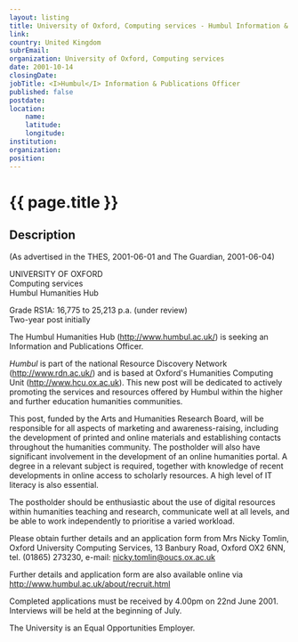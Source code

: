 ```yaml
---
layout: listing
title: University of Oxford, Computing services - Humbul Information & Publications Officer
link:
country: United Kingdom
subrEmail: 
organization: University of Oxford, Computing services 
date: 2001-10-14
closingDate: 
jobTitle: <I>Humbul</I> Information & Publications Officer
published: false
postdate:
location:
    name: 
    latitude: 
    longitude: 
institution: 
organization: 
position: 
--- 
```



# {{ page.title }}

## Description


<P>(As advertised in the THES, 2001-06-01 and The Guardian, 2001-06-04)</P>

<P>UNIVERSITY OF OXFORD<BR/>
Computing services<BR/> 
Humbul Humanities Hub</P> 

<P>Grade RS1A: 16,775 to 25,213 p.a. (under review)<BR/> 
Two-year post initially</P>

<P>The Humbul Humanities Hub (<A HREF="http://www.humbul.ac.uk/">http://www.humbul.ac.uk/</A>) is seeking an Information and Publications Officer.</P> 

<P><I>Humbul</I> is part of the national Resource Discovery Network (<A HREF="http://www.rdn.ac.uk/">http://www.rdn.ac.uk/</A>) and is based at Oxford's Humanities Computing Unit (<A HREF="http://www.hcu.ox.ac.uk">http://www.hcu.ox.ac.uk</A>). This new post will be dedicated to actively promoting the services and resources offered by Humbul within the higher and further education humanities communities.</P> 

<P>This post, funded by the Arts and Humanities Research Board, will be responsible for all aspects of marketing and awareness-raising, including the development of printed and online materials and establishing contacts throughout the humanities community. The postholder will also have significant involvement in the development of an online humanities portal. A degree in a relevant subject is required, together with knowledge of recent developments in online access to scholarly resources. A high level of IT literacy is also essential. </P>

<P>The postholder should be enthusiastic about the use of digital resources within humanities teaching and research, communicate well at all levels, and be able to work independently to prioritise a varied workload. </P>

<P>Please obtain further details and an application form from Mrs Nicky Tomlin, Oxford University Computing Services, 13 Banbury Road, Oxford OX2 6NN, tel. (01865) 273230, e-mail: <A HREF="mailto:nicky.tomlin@oucs.ox.ac.uk">nicky.tomlin@oucs.ox.ac.uk</A></P>

<P>Further details and application form are also available online via <A HREF="http://www.humbul.ac.uk/about/recruit.html">http://www.humbul.ac.uk/about/recruit.html</A></P>

<P>Completed applications must be received by 4.00pm on 22nd June 2001. 
Interviews will be held at the beginning of July. </P>

<P>The University is an Equal Opportunities Employer.</P>
